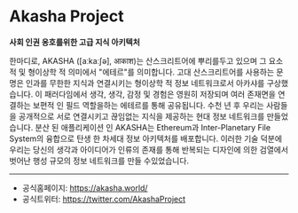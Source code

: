 # Akasha Project

**사회 인권 옹호를위한 고급 지식 아키텍처**

한마디로, AKASHA ([aːkaːʃə], आकाश)는 산스크리트어에 뿌리를두고 있으며 그 요소 적 및 형이상학 적 의미에서 "에테르"를 의미합니다.
고대 산스크리트어를 사용하는 문명은 인과를 무한한 지식과 연결시키는 형이상학 적 정보 네트워크로서 아카샤를 구상했습니다. 이 패러다임에서 생각, 생각, 감정 및 경험은 영원히 저장되며 여러 존재면을 연결하는 보편적 인 필드 역할을하는 에테르를 통해 공유됩니다.
수천 년 후 우리는 사람들을 공개적으로 서로 연결시키고 끊임없는 지식을 제공하는 현대 정보 네트워크를 만들었습니다.
분산 된 애플리케이션 인 AKASHA는 Ethereum과 Inter-Planetary File System의 융합으로 탄생 한 차세대 정보 아키텍처를 배포합니다. 이러한 기술 덕분에 우리는 당신의 생각과 아이디어가 인류의 존재를 통해 반복되는 디자인에 의한 검열에서 벗어난 행성 규모의 정보 네트워크를 만들 수있었습니다.

- - -

- 공식홈페이지: https://akasha.world/
- 공식트위터: https://twitter.com/AkashaProject
